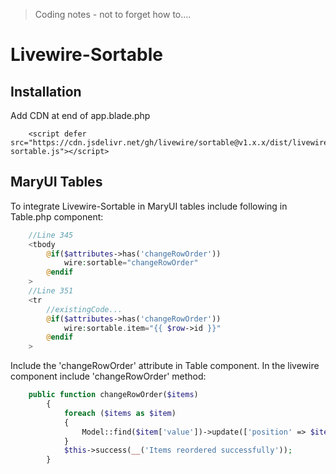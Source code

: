 > Coding notes - not to forget how to....
# Livewire-Sortable 
## Installation
Add CDN at end of app.blade.php
```
    <script defer src="https://cdn.jsdelivr.net/gh/livewire/sortable@v1.x.x/dist/livewire-sortable.js"></script>
```
## MaryUI Tables
To integrate Livewire-Sortable in MaryUI tables include following in Table.php component:
```php
    //Line 345
    <tbody
        @if($attributes->has('changeRowOrder'))
            wire:sortable="changeRowOrder"
        @endif
    >
    //Line 351
    <tr
        //existingCode...
        @if($attributes->has('changeRowOrder'))
            wire:sortable.item="{{ $row->id }}"
        @endif
    >
```
Include the 'changeRowOrder' attribute in Table component.
In the livewire component include 'changeRowOrder' method:
```php
    public function changeRowOrder($items)
        {
            foreach ($items as $item)
            {
                Model::find($item['value'])->update(['position' => $item['order']]);
            }
            $this->success(__('Items reordered successfully'));
        }
```


